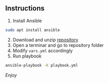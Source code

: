 Instructions
------------

1. Install Ansible
```bash
sudo apt install ansible
```
2. Download and unzip [repository](https://github.com/Fahrenheit451Tecnologia/dev-pc-provision/archive/master.zip)
3. Open a terminar and go to repository folder
4. Modify `vars.yml` accordingly
4. Run playbook
```bash
ansible-playbook -K playbook.yml
```

*Enjoy*
